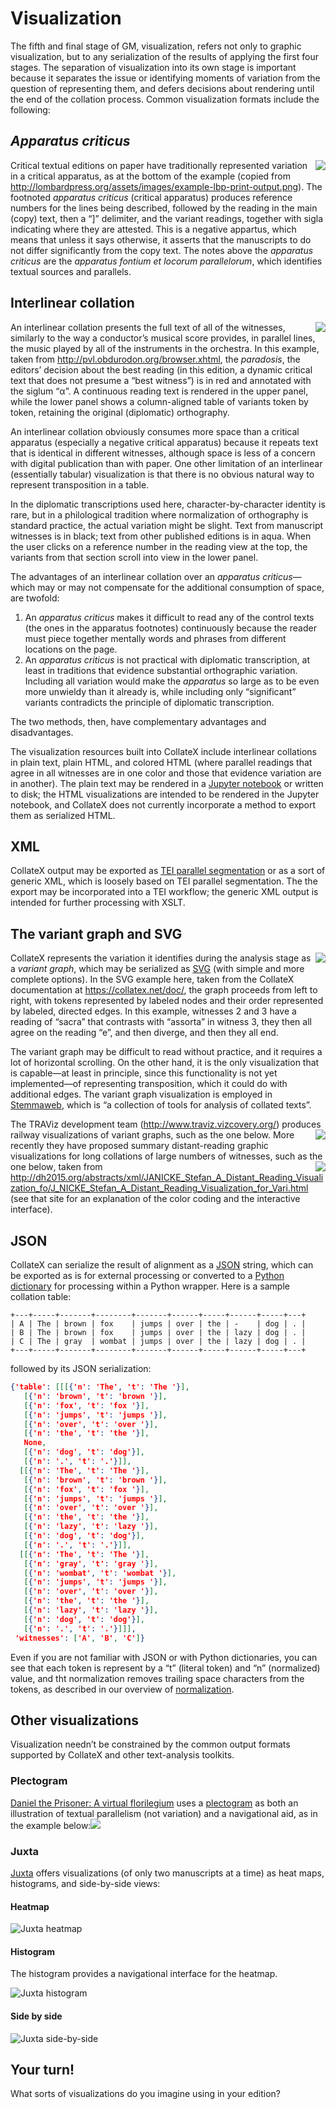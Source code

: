 # Visualization

The fifth and final stage of GM, visualization, refers not only to graphic visualization, but to any serialization of the results of applying the first four stages. The separation of visualization into its own stage is important because it separates the issue or identifying moments of variation from the question of representing them, and defers decisions about rendering until the end of the collation process. Common visualization formats include the following:

## _Apparatus criticus_

<img src="../../images/example-lbp-print-output.png" align="right"/>Critical textual editions on paper have traditionally represented variation in a critical apparatus, as at the bottom of the example (copied from <http://lombardpress.org/assets/images/example-lbp-print-output.png>). The footnoted _apparatus criticus_ (critical apparatus) produces reference numbers for the lines being described, followed by the reading in the main (copy) text, then a “]” delimiter, and the variant readings, together with sigla indicating where they are attested. This is a negative appartus, which means that unless it says otherwise, it asserts that the manuscripts to do not differ significantly from the copy text. The notes above the _apparatus criticus_ are the _apparatus fontium et locorum parallelorum_, which identifies textual sources and parallels.

## Interlinear collation

<img src="../../images/pvl_interlinear_3.5.png" align="right"/>An interlinear collation presents the full text of all of the witnesses, similarly to the way a conductor’s musical score provides, in parallel lines, the music played by all of the instruments in the orchestra. In this example, taken from <http://pvl.obdurodon.org/browser.xhtml>, the _paradosis_, the editors’ decision about the best reading (in this edition, a dynamic critical text that does not presume a “best witness”) is in red and annotated with the siglum “α”. A continuous reading text is rendered in the upper panel, while the lower panel shows a column-aligned table of variants token by token, retaining the original (diplomatic) orthography.

An interlinear collation obviously consumes more space than a critical apparatus (especially a negative critical apparatus) because it repeats text that is identical in different witnesses, although space is less of a concern with digital publication than with paper. One other limitation of an interlinear (essentially tabular) visualization is that there is no obvious natural way to represent transposition in a table.

In the diplomatic transcriptions used here, character-by-character identity is rare, but in a philological tradition where normalization of orthography is standard practice, the actual variation might be slight. Text from manuscript witnesses is in black; text from other published editions is in aqua. When the user clicks on a reference number in the reading view at the top, the variants from that section scroll into view in the lower panel.

The advantages of an interlinear collation over an _apparatus criticus_—which may or may not compensate for the additional consumption of space, are twofold:

1. An _apparatus criticus_ makes it difficult to read any of the control texts (the ones in the apparatus footnotes) continuously because the reader must piece together mentally words and phrases from different locations on the page. 
2. An _apparatus criticus_ is not practical with diplomatic transcription, at least in traditions that evidence substantial orthographic variation. Including all variation would make the _apparatus_ so large as to be even more unwieldy than it already is, while including only “significant” variants contradicts the principle of diplomatic transcription. 

The two methods, then, have complementary advantages and disadvantages.

The visualization resources built into CollateX include interlinear collations in plain text, plain HTML, and colored HTML (where parallel readings that agree in all witnesses are in one color and those that evidence variation are in another). The plain text may be rendered in a [Jupyter notebook](http://jupyter.org/) or written to disk; the HTML visualizations are intended to be rendered in the Jupyter notebook, and CollateX does not currently incorporate a method to export them as serialized HTML.

## XML

CollateX output may be exported as [TEI parallel segmentation](http://www.tei-c.org/release/doc/tei-p5-doc/en/html/TC.html#TCAPPS) or as a sort of generic XML, which is loosely based on TEI parallel segmentation. The the export may be incorporated into a TEI workflow; the generic XML output is intended for further processing with XSLT.

## The variant graph and SVG

<img src="../../images/variant-graph-collatex.png" align="right">CollateX represents the variation it identifies during the analysis stage as a _variant graph_, which may be serialized as [SVG](http://tutorials.jenkov.com/svg/index.html) (with simple and more complete options). In the SVG example here, taken from the CollateX documentation at <https://collatex.net/doc/>, the graph proceeds from left to right, with tokens represented by labeled nodes and their order represented by labeled, directed edges. In this example, witnesses 2 and 3 have a reading of “sacra” that contrasts with “assorta” in witness 3, they then all agree on the reading “e”, and then diverge, and then they all end. 

The variant graph may be difficult to read without practice, and it requires a lot of horizontal scrolling. On the other hand, it is the only visualization that is capable—at least in principle, since this functionality is not yet implemented—of representing transposition, which it could do with additional edges. The variant graph visualization is employed in [Stemmaweb](https://stemmaweb.net/), which is “a collection of tools for analysis of collated texts”.

The TRAViz development team (<http://www.traviz.vizcovery.org/>) produces railway visualizations of variant graphs, such as the one below. <img src="../../images/traviz_1.png" align="right"/>More recently they have proposed summary distant-reading graphic visualizations for long collations of large numbers of witnesses, such as the one below<img src="../../images/traviz_2.png" align="right"/>, taken from <http://dh2015.org/abstracts/xml/JANICKE_Stefan_A_Distant_Reading_Visualization_fo/J_NICKE_Stefan_A_Distant_Reading_Visualization_for_Vari.html> (see that site for an explanation of the color coding and the interactive interface).

## JSON

CollateX can serialize the result of alignment as a [JSON](http://www.json.org/) string, which can be exported as is for external processing or converted to a [Python dictionary](https://docs.python.org/3/tutorial/datastructures.html#dictionaries) for processing within a Python wrapper. Here is a sample collation table:

	+---+-----+-------+--------+-------+------+-----+------+-----+---+
	| A | The | brown | fox    | jumps | over | the | -    | dog | . |
	| B | The | brown | fox    | jumps | over | the | lazy | dog | . |
	| C | The | gray  | wombat | jumps | over | the | lazy | dog | . |
	+---+-----+-------+--------+-------+------+-----+------+-----+---+

 followed by its JSON serialization:

```json
{'table': [[[{'n': 'The', 't': 'The '}],
   [{'n': 'brown', 't': 'brown '}],
   [{'n': 'fox', 't': 'fox '}],
   [{'n': 'jumps', 't': 'jumps '}],
   [{'n': 'over', 't': 'over '}],
   [{'n': 'the', 't': 'the '}],
   None,
   [{'n': 'dog', 't': 'dog'}],
   [{'n': '.', 't': '.'}]],
  [[{'n': 'The', 't': 'The '}],
   [{'n': 'brown', 't': 'brown '}],
   [{'n': 'fox', 't': 'fox '}],
   [{'n': 'jumps', 't': 'jumps '}],
   [{'n': 'over', 't': 'over '}],
   [{'n': 'the', 't': 'the '}],
   [{'n': 'lazy', 't': 'lazy '}],
   [{'n': 'dog', 't': 'dog'}],
   [{'n': '.', 't': '.'}]],
  [[{'n': 'The', 't': 'The '}],
   [{'n': 'gray', 't': 'gray '}],
   [{'n': 'wombat', 't': 'wombat '}],
   [{'n': 'jumps', 't': 'jumps '}],
   [{'n': 'over', 't': 'over '}],
   [{'n': 'the', 't': 'the '}],
   [{'n': 'lazy', 't': 'lazy '}],
   [{'n': 'dog', 't': 'dog'}],
   [{'n': '.', 't': '.'}]]],
 'witnesses': ['A', 'B', 'C']}
```

Even if you are not familiar with JSON or with Python dictionaries, you can see that each token is represent by a “t” (literal token) and “n” (normalized) value, and tht normalization removes trailing space characters from the tokens, as described in our overview of [normalization](week_2_day_1_normalization.md). 

## Other visualizations

Visualization needn’t be constrained by the common output formats supported by CollateX and other text-analysis toolkits. 

### Plectogram

[Daniel the Prisoner: A virtual florilegium](http://zatochnik.obdurodon.org) uses a [plectogram](https://www.academia.edu/1018153/_Modelling_the_genealogy_of_Maksim_Greks_collection_types_the_Plectogram_as_visual_aid_in_reconstruction._In_Medieval_Russian_Culture_v._2_ed._by_Michael_S._Flier_and_Daniel_Rowland._Berkeley._Los_Angeles_London_Univ._of_California_Press_1994_p._107-133._Preliminary_version_presented_at_Workshop_on_Medieval_East_Slavic_Culture_University_of_California_Los_Angeles_June_2-7_1990_) as both an illustration of textual parallelism (not variation) and a navigational aid, as in the example below:<img src="../../images/plectogram_daniil.png"/>

### Juxta

[Juxta](http://www.juxtasoftware.org/) offers visualizations (of only two manuscripts at a time) as heat maps, histograms, and side-by-side views:

#### Heatmap

![Juxta heatmap](../../images/juxta_heatmap_declaration.png)

#### Histogram

The histogram provides a navigational interface for the heatmap.

![Juxta histogram](../../images/juxta_histogram_declaration.png)

#### Side by side

![Juxta side-by-side](../../images/juxta_side-by-side_declaration.png)

## Your turn!

What sorts of visualizations do you imagine using in your edition? 